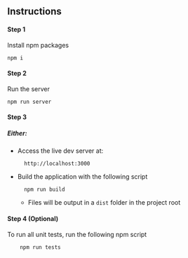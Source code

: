 ## Instructions

#### Step 1
Install npm packages 

    npm i

#### Step 2
Run the server

    npm run server


#### Step 3
##### Either: 
* Access the live dev server at:
        
        http://localhost:3000
        
* Build the application with the following script

        npm run build

    *   Files will be output in a `dist` folder in the project root


#### Step 4 (Optional)
To run all unit tests, run the following npm script

        npm run tests